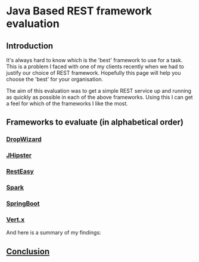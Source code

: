 # Java Based REST framework evaluation

## Introduction
It's always hard to know which is the 'best' framework to use for a task. This is a problem I faced with one
of my clients recently when we had to justify our choice of REST framework. Hopefully this page will help you 
choose the 'best' for your organisation.
 
The aim of this evaluation was to get a simple REST service up and running as quickly as possible in each of the above 
frameworks. Using this I can get a feel for which of the frameworks I like the most.

## Frameworks to evaluate (in alphabetical order)

### [DropWizard](dropwizard.md)
### [JHipster](jhipster.md)
### [RestEasy](resteasy.md)
### [Spark](spark.md)
### [SpringBoot](springboot.md)
### [Vert.x](vertx.md)




And here is a summary of my findings:
## [Conclusion](conclusion.md)






